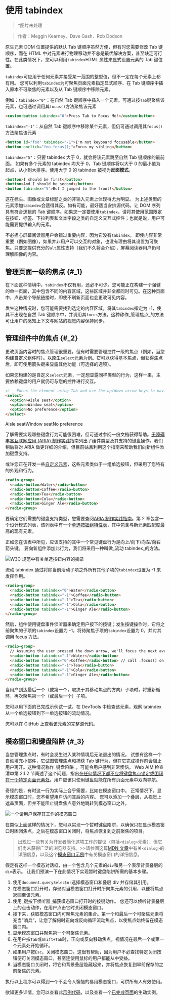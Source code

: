 # 使用 tabindex

> \*图片未处理

> 作者：Meggin Kearney、Dave Gash、Rob Dodson

原生元素 DOM 位置提供的默认 Tab 键顺序虽然方便，但有时您需要修改 Tab 键顺序，而在 HTML 中对元素进行物理移动并不总是最优解决方案，甚至缺乏可行性。在此类情况下，您可以利用`tabindex`HTML 属性来显式设置元素的 Tab 键位置。

`tabindex`可应用于任何元素并接受某一范围的整型值，但不一定在每个元素上都有用。 您可以利用`tabindex`为可聚焦页面元素指定显式顺序、在 Tab 键顺序中插入原本不可聚焦的元素以及从 Tab 键顺序中移除元素。

例如：`tabindex="0"`：在自然 Tab 键顺序中插入一个元素。可通过按`Tab`键聚焦该元素，也可通过调用其`focus()`方法聚焦该元素

```html
<custom-button tabindex="0">Press Tab to Focus Me!</custom-button>
```

`tabindex="-1"`：从自然 Tab 键顺序中移除某个元素，但仍可通过调用其`focus()`方法聚焦该元素

```html
<button id="foo" tabindex="-1">I'm not keyboard focusable</button>
<button onclick="foo.focus();">Focus my sibling</button>
```

`tabindex="5"`：只要 tabindex 大于 0，就会将该元素跳至自然 Tab 键顺序的最前面。 如果有多个元素的 tabindex 均大于 0，Tab 键顺序将以大于 0 的最小值为起点，从小到大排序。使用大于 0 的 tabindex 被视为**反面模式**。

```html
<button>I should be first</button>
<button>And I should be second</button>
<button tabindex="5">But I jumped to the front!</button>
```

这在标头、图像或文章标题之类的非输入元素上体现得尤为明显。 为上述类型的元素添加`tabindex`会适得其反。如有可能，最好适当安排源代码，让 DOM 序列具有符合逻辑的 Tab 键顺序。如果您一定要使用`tabindex`，请将其使用范围限定在按钮、标签、下拉列表和文本字段之类的自定义交互式控件；也就是说，用户可能需要提供输入的元素。

不必担心屏幕阅读器用户会错过重要内容，因为它没有`tabindex`。 即使内容非常重要（例如图像），如果并非用户可以交互的对象，也没有理由将其设置为可聚焦。只要您提供充分的`alt`属性支持（我们不久将会介绍），屏幕阅读器用户仍可理解图像的内容。

## 管理页面一级的焦点 {#_1}

在下面这种情境中，`tabindex`不仅有用，还必不可少。您可能正在构建一个强健的单一页面，其中包含不同的内容区域，这些区域并非全都同时可见。在这种页面中，点击某个导航链接时，即使不刷新页面也会更改可见内容。

发生这种情况时，您可能需要找到选定的内容区域，将其`tabindex`指定为 -1，使其不出现在自然 Tab 键顺序中，并调用其`focus`方法。这种称作_管理焦点_的方法可让用户的感知上下文与网站的视觉内容保持同步。

## 管理组件中的焦点 {#_2}

更改页面内容时的焦点管理很重要，但有时需要管理控件一级的焦点（例如，当您构建自定义组件时）。以原生`select`元素为例。它可以获得基本焦点，但获得焦点后，即可使用箭头键来显露其他功能（可选择的选项）。

如果您构建的是自定义`select`元素，一定想显露同样类型的行为，这样一来，主要依赖键盘的用户就仍可与您的控件进行交互。

```html
<!-- Focus the element using Tab and use the up/down arrow keys to navigate -->
<select>
  <option>Aisle seat</option>
  <option>Window seat</option>
  <option>No preference</option>
</select>
```

Aisle seatWindow seatNo preference

了解需要实现哪些键盘行为可能很困难，但可通过参阅一份文档获得帮助。[无障碍丰富互联网应用 \(ARIA\) 制作实践](https://www.w3.org/TR/wai-aria-practices/)指南列出了组件类型及其支持的键盘操作。我们稍后将对 ARIA 做更详细的介绍，但目前姑且利用这个指南来帮助我们向新组件添加键盘支持。

或许您正在开发一些[自定义元素](https://developers.google.com/web/fundamentals/getting-started/primers/customelements)，这些元素类似于一组单选按钮，但采用了您特有的外观和行为。

```html
<radio-group>
  <radio-button>Water</radio-button>
  <radio-button>Coffee</radio-button>
  <radio-button>Tea</radio-button>
  <radio-button>Cola</radio-button>
  <radio-button>Ginger Ale</radio-button>
</radio-group>
```

要确定它们需要的键盘支持类型，您需要查阅[ARIA 制作实践指南](https://www.w3.org/TR/wai-aria-practices/)。第 2 章包含一个设计模式列表，该列表中有一个[单选按钮组特性表](https://www.w3.org/TR/wai-aria-practices/#radiobutton)，其中包含与新元素匹配度最高的现有元素。

正如您在该表中所见，应该支持的其中一个常见键盘行为是向上/向下/向左/向右箭头键。 要向新组件添加此行为，我们将采用一种叫做_流动 tabindex_的方法。

![](https://developers.google.com/web/fundamentals/accessibility/focus/imgs/radio-button.png "W3C 规范中有关单选按钮内容的摘录")

流动 tabindex 通过将除当前活动子项之外所有其他子项的`tabindex`设置为 -1 来发挥作用。

```html
<radio-group>
  <radio-button tabindex="0">Water</radio-button>
  <radio-button tabindex="-1">Coffee</radio-button>
  <radio-button tabindex="-1">Tea</radio-button>
  <radio-button tabindex="-1">Cola</radio-button>
  <radio-button tabindex="-1">Ginger Ale</radio-button>
</radio-group>
```

然后，组件使用键盘事件侦听器来确定用户按下的按键；发生按键操作时，它将之前聚焦的子项的`tabindex`设置为 -1，将待聚焦子项的`tabindex`设置为 0，并对其调用 focus 方法。

```html
<radio-group>
  // Assuming the user pressed the down arrow, we'll focus the next available child
  <radio-button tabindex="-1">Water</radio-button>
  <radio-button tabindex="0">Coffee</radio-button> // call .focus() on this element
  <radio-button tabindex="-1">Tea</radio-button>
  <radio-button tabindex="-1">Cola</radio-button>
  <radio-button tabindex="-1">Ginger Ale</radio-button>
</radio-group>
```

当用户到达最后一个（或第一个，取决于其移动焦点的方向）子项时，将重新循环，再次聚焦第一个（或最后一个）子项。

您可以用下面的已完成示例试一试。在 DevTools 中检查该元素，观察 tabindex 从一个单选按钮到下一单选按钮的流动情况。

您可以在 GitHub 上查看[该元素的完整源代码](https://gist.github.com/robdodson/85deb2f821f9beb2ed1ce049f6a6ed47)。

## 模态窗口和键盘陷阱 {#_3}

当您管理焦点时，有时会发生进入某种情境后无法退出的情况。 试想有这样一个自动填充小部件，它试图管理焦点和捕获 Tab 键行为，但在它完成操作前会阻止用户离开。这种情况称作_键盘陷阱_，可能令用户感到非常懊恼。 Web AIM 检查清单第 2.1.2 节阐述了这个问题，指出[在任何情况下都不应将键盘焦点锁定或困闭在一个特定页面元素处](http://webaim.org/standards/wcag/checklist#sc2.1.2)。用户应该只使用键盘就能在所有页面元素中双向导航。

奇怪的是，有时这一行为实际上合乎需要，比如在模态窗口中。 正常情况下，显示模态窗口时，您不希望用户访问其后的内容。 您可以添加一个叠层，从视觉上遮盖页面，但并不能阻止键盘焦点意外地跳转到模态窗口之外。

![](https://developers.google.com/web/fundamentals/accessibility/focus/imgs/modal-example.png "一个请用户保存其工作的模态窗口")

在类似上面这样的情况下，您可以实现一个暂时键盘陷阱，以确保只在显示模态窗口时困闭焦点，之后在模态窗口关闭时，将焦点恢复到之前聚焦的项目。

> 出现过一些有关为开发者简化这项工作的提议（包括`<dialog>`元素），但它们尚未获得广泛的浏览器支持。&gt;&gt;请参阅这篇[MDN 文章](https://developer.mozilla.org/en-US/docs/Web/HTML/Element/dialog)中有关`<dialog>`的详细信息，以及这个[模态窗口示例](https://github.com/gdkraus/accessible-modal-dialog)中有关模态窗口的详细信息。

假定有这样一个模态对话框，由一个包含几个元素的`div`和另一个表示背景叠层的`div`表示。 让我们预演一下在此情况下实现暂时键盘陷阱所需的基本步骤。

1. 使用`document.querySelector`选择模态窗口和叠层 div 并存储其引用。
2. 在模态窗口打开时，存储对当模态窗口打开时所聚焦元素的引用，以便将焦点返回至该元素。
3. 使用_键按下侦听器_捕获模态窗口打开时的按键动作。 您还可以侦听背景叠层上的点击动作，在用户点击它时关闭模态窗口。
4. 接下来，获取模态窗口内可聚焦元素的集合。第一个和最后一个可聚焦元素将充当“哨兵”，让您了解何时正向或反向循环流动焦点，以使焦点始终留在模态窗口内。
5. 显示模态窗口并聚焦第一个可聚焦元素。
6. 在用户按`Tab`或`Shift+Tab`时，正向或反向移动焦点，视情况在最后一个或第一个元素处开始循环。
7. 如果用户按`Esc`，关闭模态窗口。这很有帮助，因为用户不必查找特定关闭按钮便可关闭模态窗口，甚至连使用鼠标的用户都能从中受益。
8. 当模态窗口关闭时，将它和背景叠层隐藏起来，并将焦点恢复到早前保存的之前聚焦的元素。

执行以上程序可以得到一个不会令人懊恼的易用模态窗口，可供所有人有效使用。

欲知更多详情，您可以查看此[示例代码](https://github.com/udacity/ud891/blob/gh-pages/lesson2-focus/07-modals-and-keyboard-traps/solution)，以及查看一个[已完成页面](http://udacity.github.io/ud891/lesson2-focus/07-modals-and-keyboard-traps/solution/index.html)的生动实例。

